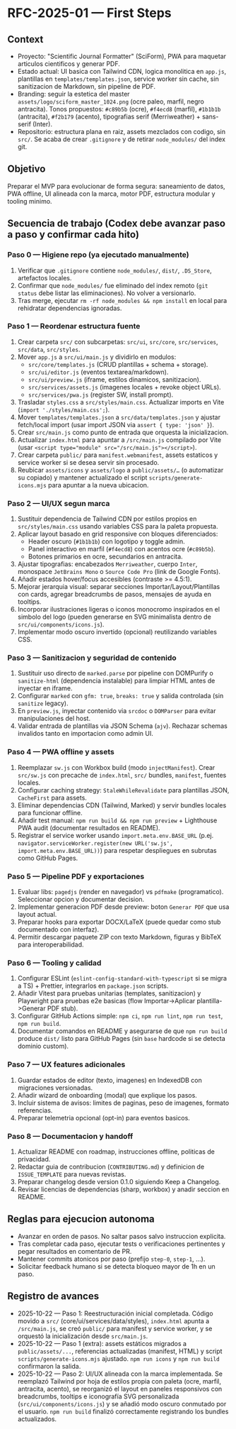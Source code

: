 # RFC-2025-01 — First Steps

## Context
- Proyecto: "Scientific Journal Formatter" (SciForm), PWA para maquetar articulos cientificos y generar PDF.
- Estado actual: UI basica con Tailwind CDN, logica monolitica en `app.js`, plantillas en `templates/templates.json`, service worker sin cache, sin sanitizacion de Markdown, sin pipeline de PDF.
- Branding: seguir la estetica del master `assets/logo/sciform_master_1024.png` (ocre paleo, marfil, negro antracita). Tonos propuestos: `#c89b5b` (ocre), `#f4ecd8` (marfil), `#1b1b1b` (antracita), `#f2b179` (acento), tipografias serif (Merriweather) + sans-serif (Inter).
- Repositorio: estructura plana en raiz, assets mezclados con codigo, sin `src/`. Se acaba de crear `.gitignore` y de retirar `node_modules/` del index git.

## Objetivo
Preparar el MVP para evolucionar de forma segura: saneamiento de datos, PWA offline, UI alineada con la marca, motor PDF, estructura modular y tooling minimo.

## Secuencia de trabajo (Codex debe avanzar paso a paso y confirmar cada hito)

### Paso 0 — Higiene repo (ya ejecutado manualmente)
1. Verificar que `.gitignore` contiene `node_modules/`, `dist/`, `.DS_Store`, artefactos locales.
2. Confirmar que `node_modules/` fue eliminado del index remoto (`git status` debe listar las eliminaciones). No volver a versionarlo.
3. Tras merge, ejecutar `rm -rf node_modules && npm install` en local para rehidratar dependencias ignoradas.

### Paso 1 — Reordenar estructura fuente
1. Crear carpeta `src/` con subcarpetas: `src/ui`, `src/core`, `src/services`, `src/data`, `src/styles`.
2. Mover `app.js` a `src/ui/main.js` y dividirlo en modulos:
   - `src/core/templates.js` (CRUD plantillas + schema + storage).
   - `src/ui/editor.js` (eventos textarea/markdown).
   - `src/ui/preview.js` (iframe, estilos dinamicos, sanitizacion).
   - `src/services/assets.js` (imagenes locales + revoke object URLs).
   - `src/services/pwa.js` (register SW, install prompt).
3. Trasladar `styles.css` a `src/styles/main.css`. Actualizar imports en Vite (`import './styles/main.css';`).
4. Mover `templates/templates.json` a `src/data/templates.json` y ajustar fetch/local import (usar import JSON via `assert { type: 'json' }`).
5. Crear `src/main.js` como punto de entrada que orquesta la inicializacion.
6. Actualizar `index.html` para apuntar a `/src/main.js` compilado por Vite (usar `<script type="module" src="/src/main.js"></script>`).
7. Crear carpeta `public/` para `manifest.webmanifest`, assets estaticos y service worker si se desea servir sin procesado.
8. Reubicar `assets/icons` y `assets/logo` a `public/assets/…` (o automatizar su copiado) y mantener actualizado el script `scripts/generate-icons.mjs` para apuntar a la nueva ubicacion.

### Paso 2 — UI/UX segun marca
1. Sustituir dependencia de Tailwind CDN por estilos propios en `src/styles/main.css` usando variables CSS para la paleta propuesta.
2. Aplicar layout basado en grid responsive con bloques diferenciados:
   - Header oscuro (`#1b1b1b`) con logotipo y toggle admin.
   - Panel interactivo en marfil (`#f4ecd8`) con acentos ocre (`#c89b5b`).
   - Botones primarios en ocre, secundarios en antracita.
3. Ajustar tipografias: encabezados `Merriweather`, cuerpo `Inter`, monospace `JetBrains Mono` o `Source Code Pro` (link de Google Fonts).
4. Añadir estados hover/focus accesibles (contraste >= 4.5:1).
5. Mejorar jerarquia visual: separar secciones Importar/Layout/Plantillas con cards, agregar breadcrumbs de pasos, mensajes de ayuda en tooltips.
6. Incorporar ilustraciones ligeras o iconos monocromo inspirados en el simbolo del logo (pueden generarse en SVG minimalista dentro de `src/ui/components/icons.js`).
7. Implementar modo oscuro invertido (opcional) reutilizando variables CSS.

### Paso 3 — Sanitizacion y seguridad de contenido
1. Sustituir uso directo de `marked.parse` por pipeline con DOMPurify o `sanitize-html` (dependencia instalable) para limpiar HTML antes de inyectar en iframe.
2. Configurar `marked` con `gfm: true`, `breaks: true` y salida controlada (sin `sanitize` legacy).
3. En `preview.js`, inyectar contenido via `srcdoc` o `DOMParser` para evitar manipulaciones del host.
4. Validar entrada de plantillas via JSON Schema (`ajv`). Rechazar schemas invalidos tanto en importacion como admin UI.

### Paso 4 — PWA offline y assets
1. Reemplazar `sw.js` con Workbox build (modo `injectManifest`). Crear `src/sw.js` con precache de `index.html`, `src/` bundles, `manifest`, fuentes locales.
2. Configurar caching strategy: `StaleWhileRevalidate` para plantillas JSON, `CacheFirst` para assets.
3. Eliminar dependencias CDN (Tailwind, Marked) y servir bundles locales para funcionar offline.
4. Añadir test manual: `npm run build && npm run preview` + Lighthouse PWA audit (documentar resultados en README).
5. Registrar el service worker usando `import.meta.env.BASE_URL` (p.ej. `navigator.serviceWorker.register(new URL('sw.js', import.meta.env.BASE_URL))`) para respetar despliegues en subrutas como GitHub Pages.

### Paso 5 — Pipeline PDF y exportaciones
1. Evaluar libs: `pagedjs` (render en navegador) vs `pdfmake` (programatico). Seleccionar opcion y documentar decision.
2. Implementar generacion PDF desde preview: boton `Generar PDF` que usa layout actual.
3. Preparar hooks para exportar DOCX/LaTeX (puede quedar como stub documentado con interfaz).
4. Permitir descargar paquete ZIP con texto Markdown, figuras y BibTeX para interoperabilidad.

### Paso 6 — Tooling y calidad
1. Configurar ESLint (`eslint-config-standard-with-typescript` si se migra a TS) + Prettier, integrarlos en `package.json` scripts.
2. Añadir Vitest para pruebas unitarias (templates, sanitizacion) y Playwright para pruebas e2e basicas (flow Importar->Aplicar plantilla->Generar PDF stub).
3. Configurar GitHub Actions simple: `npm ci`, `npm run lint`, `npm run test`, `npm run build`.
4. Documentar comandos en README y asegurarse de que `npm run build` produce `dist/` listo para GitHub Pages (sin `base` hardcode si se detecta dominio custom).

### Paso 7 — UX features adicionales
1. Guardar estados de editor (texto, imagenes) en IndexedDB con migraciones versionadas.
2. Añadir wizard de onboarding (modal) que explique los pasos.
3. Incluir sistema de avisos: limites de paginas, peso de imagenes, formato referencias.
4. Preparar telemetria opcional (opt-in) para eventos basicos.

### Paso 8 — Documentacion y handoff
1. Actualizar README con roadmap, instrucciones offline, politicas de privacidad.
2. Redactar guia de contribucion (`CONTRIBUTING.md`) y definicion de `ISSUE_TEMPLATE` para nuevas revistas.
3. Preparar changelog desde version 0.1.0 siguiendo Keep a Changelog.
4. Revisar licencias de dependencias (sharp, workbox) y anadir seccion en README.

## Reglas para ejecucion autonoma
- Avanzar en orden de pasos. No saltar pasos salvo instruccion explicita.
- Tras completar cada paso, ejecutar tests o verificaciones pertinentes y pegar resultados en comentario de PR.
- Mantener commits atonicos por paso (prefijo `step-0`, `step-1`, ...).
- Solicitar feedback humano si se detecta bloqueo mayor de 1h en un paso.

## Registro de avances
- 2025-10-22 — Paso 1: Reestructuración inicial completada. Código movido a `src/` (core/ui/services/data/styles), `index.html` apunta a `/src/main.js`, se creó `public/` para manifest y service worker, y se orquestó la inicialización desde `src/main.js`.
- 2025-10-22 — Paso 1 (extra): assets estáticos migrados a `public/assets/...`, referencias actualizadas (manifest, HTML) y script `scripts/generate-icons.mjs` ajustado. `npm run icons` y `npm run build` confirmaron la salida.
- 2025-10-22 — Paso 2: UI/UX alineada con la marca implementada. Se reemplazó Tailwind por hoja de estilos propia con paleta (ocre, marfil, antracita, acento), se reorganizó el layout en paneles responsivos con breadcrumbs, tooltips e iconografía SVG personalizada (`src/ui/components/icons.js`) y se añadió modo oscuro conmutado por el usuario. `npm run build` finalizó correctamente registrando los bundles actualizados.

